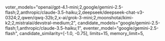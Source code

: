 voter_models="openai/gpt-4.1-mini;2,google/gemini-2.5-flash;2,anthropic/claude-3.5-haiku;2,deepseek/deepseek-chat-v3-0324;2,qwen/qwq-32b;2,x-ai/grok-3-mini;2,moonshotai/kimi-k2;2,mistralai/devstral-medium;2",
candidate_models="google/gemini-2.5-flash;1,anthropic/claude-3.5-haiku;1",
eventer_model="google/gemini-2.5-flash",
candidate_similarity=[-1.0, -0.75],
limits=15,
memory_limit=5,
